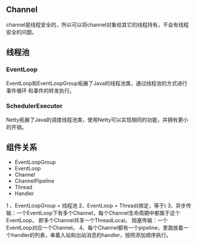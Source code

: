 
## Channel
channel是线程安全的，所以可以将channel对象给其它的线程持有，不会有线程安全的问题。




## 线程池
### EventLoop
EventLoop和EventLoopGroup拓展了Java的线程池类，通过线程池的方式进行事件循环
和事件的转发执行。

### SchedulerExecutor
Netty拓展了Java的调度线程池类，使用Netty可以实现相同的功能，并拥有更小的开销。


## 组件关系
 - EventLoopGroup
 - EventLoop
 - Channel
 - ChannelPipeline
 - Thread
 - Handler


1 、EventLoopGroup = 线程池
2、EventLoop = Thread(绑定，等于)
3、异步传输：一个EventLoop下有多个Channel，每个Channel生命周期中都属于这个EventLoop， 即多个Channel共享一个ThreadLocal。
阻塞传输：一个EventLoop对应一个Channel。
4、每个Channel都有一个pipeline，里面放着一个handler的列表，串着入站和出站消息的handler，按照添加顺序执行。



